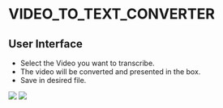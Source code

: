 <h1>VIDEO_TO_TEXT_CONVERTER</h1>
<h2>User Interface</h2>

- Select the Video you want to transcribe.
- The video will be converted and presented in the box.
- Save in desired file.
<img src="https://github.com/user-attachments/assets/39941046-bf79-4943-8860-9407ef5d1399"/>
<img src="https://github.com/user-attachments/assets/70a4b68f-53b1-4b7d-b157-69c362d95805"/>



